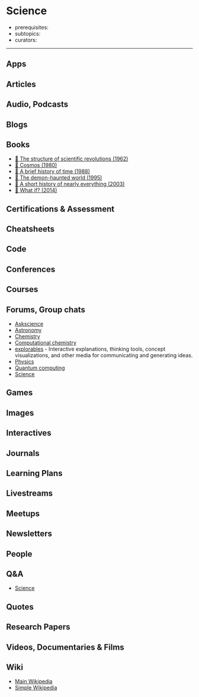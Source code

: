 # Science

- prerequisites:
- subtopics:
- curators:

------

## Apps

## Articles

## Audio, Podcasts

## Blogs

## Books

- [📕 The structure of scientific revolutions (1962)](http://www.goodreads.com/book/show/61539.The_Structure_of_Scientific_Revolutions)
- [📕 Cosmos (1980)](http://www.goodreads.com/book/show/55030.Cosmos)
- [📕 A brief history of time (1988)](http://www.goodreads.com/book/show/3869.A_Brief_History_of_Time)
- [📕 The demon-haunted world (1995)](http://www.goodreads.com/book/show/17349.The_Demon_Haunted_World)
- [📕 A short history of nearly everything (2003)](http://www.goodreads.com/book/show/21.A_Short_History_of_Nearly_Everything)
- [📕 What if? (2014)](http://www.goodreads.com/book/show/21413662-what-if)


## Certifications & Assessment

## Cheatsheets

## Code

## Conferences

## Courses

## Forums, Group chats

- [Askscience](https://www.reddit.com/r/askscience/)
- [Astronomy](https://www.reddit.com/r/Astronomy/)
- [Chemistry](https://www.reddit.com/r/chemistry/)
- [Computational chemistry](https://www.reddit.com/r/comp_chem/)
- [explorables](https://www.reddit.com/r/explorables/) - Interactive explanations, thinking tools, concept visualizations, and other media for communicating and generating ideas.
- [Physics](https://www.reddit.com/r/Physics/)
- [Quantum computing](https://www.reddit.com/r/QuantumComputing/)
- [Science](https://www.reddit.com/r/science/)

## Games

## Images

## Interactives

## Journals

## Learning Plans

## Livestreams

## Meetups

## Newsletters

## People

## Q&A

- [Science](https://www.quora.com/topic/Science)

## Quotes

## Research Papers

## Videos, Documentaries & Films

## Wiki

- [Main Wikipedia](https://en.wikipedia.org/wiki/Science)
- [Simple Wikipedia](https://simple.wikipedia.org/wiki/Science)
